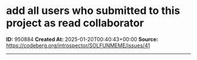 # add all users who submitted to this project as read collaborator

**ID:** 950884
**Created At:** 2025-01-20T00:40:43+00:00
**Source:** https://codeberg.org/introspector/SOLFUNMEME/issues/41

---

